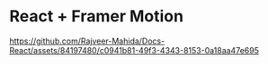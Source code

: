 # React + Framer Motion 

https://github.com/Rajveer-Mahida/Docs-React/assets/84197480/c0941b81-49f3-4343-8153-0a18aa47e695

